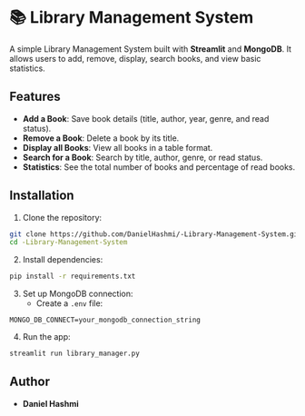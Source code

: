 # 📚 Library Management System

A simple Library Management System built with **Streamlit** and **MongoDB**. It allows users to add, remove, display, search books, and view basic statistics.

## Features
- **Add a Book**: Save book details (title, author, year, genre, and read status).
- **Remove a Book**: Delete a book by its title.
- **Display all Books**: View all books in a table format.
- **Search for a Book**: Search by title, author, genre, or read status.
- **Statistics**: See the total number of books and percentage of read books.

## Installation

1. Clone the repository:
```bash
git clone https://github.com/DanielHashmi/-Library-Management-System.git
cd -Library-Management-System
```
2. Install dependencies:
```bash
pip install -r requirements.txt
```

3. Set up MongoDB connection:
   - Create a `.env` file:
```plaintext
MONGO_DB_CONNECT=your_mongodb_connection_string
```

4. Run the app:
```bash
streamlit run library_manager.py
```

## Author
- **Daniel Hashmi**

